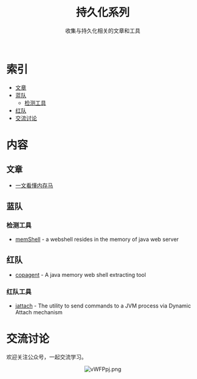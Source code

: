 <div align="center">
    <h1>持久化系列</h1>
    <p>收集与持久化相关的文章和工具</p>
</div>
<br/>

# 索引

- [文章](#文章)
- [蓝队](#内存马)
    - [检测工具](#检测工具)
- [红队](#查杀工具)
- [交流讨论](#交流讨论)

# 内容

## 文章

- [一文看懂内存马](https://www.freebuf.com/articles/web/274466.html)

## 蓝队

### 检测工具

- [memShell](https://github.com/rebeyond/memShell) - a webshell resides in the memory of java web server

## 红队
- [copagent](https://github.com/LandGrey/copagent) - A java memory web shell extracting tool

### 红队工具
- [jattach](https://github.com/apangin/jattach) - The utility to send commands to a JVM process via Dynamic Attach mechanism

# 交流讨论

欢迎关注公众号，一起交流学习。
<p align="center">
    <img src="https://s1.ax1x.com/2022/08/27/vWFPpj.png" alt="vWFPpj.png" border="0" />
</p>

